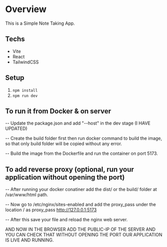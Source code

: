 # Overview

This is a Simple Note Taking App. 

## Techs

- Vite
- React
- TailwindCSS

## Setup

1. `npm install`
2. `npm run dev`


## To run it from Docker & on server

-- Update the package.json and add "--host" in the dev stage (I HAVE UPDATED)

-- Create the build folder first then run docker command to build the image, so that only build folder will be copied without any error.

-- Build the image from the Dockerfile and run the container on port 5173.

## To add reverse proxy (optional, run your application without opening the port)

-- After running your docker conatiner add the dist/ or the build/ folder at /var/www/html path.

-- Now go to /etc/nginx/sites-enabled and add the proxy_pass under the location / as proxy_pass http://127.0.0.1:5173

-- After this save your file and reload the nginx web server.

AND NOW IN THE BROWSER ADD THE PUBLIC-IP OF THE SERVER AND YOU CAN CHECK THAT WITHOUT OPENING THE PORT OUR APPLICATION IS LIVE AND RUNNING.
